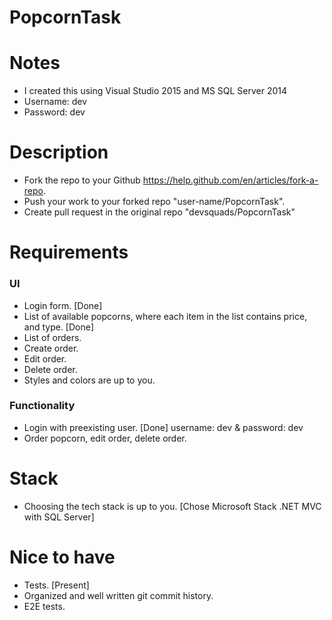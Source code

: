 # PopcornTask

# Notes
- I created this using Visual Studio 2015 and MS SQL Server 2014
- Username: dev
- Password: dev

# Description
- Fork the repo to your Github https://help.github.com/en/articles/fork-a-repo.
- Push your work to your forked repo "user-name/PopcornTask".
- Create pull request in the original repo "devsquads/PopcornTask"

# Requirements
### UI
- Login form. [Done]
- List of available popcorns, where each item in the list contains price, and type. [Done]
- List of orders.
- Create order.
- Edit order.
- Delete order.
- Styles and colors are up to you.
### Functionality
- Login with preexisting user. [Done] username: dev & password: dev
- Order popcorn, edit order, delete order.
# Stack
- Choosing the tech stack is up to you. [Chose Microsoft Stack .NET MVC with SQL Server]
# Nice to have
- Tests. [Present]
- Organized and well written git commit history.
- E2E tests.
